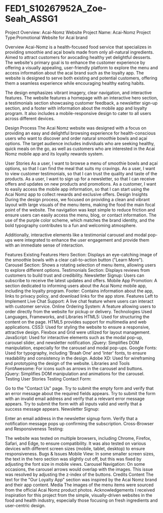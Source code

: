# FED1_S10267952A_Zoe-Seah_ASSG1
Project Overview: Acai-Nomz Website
Project Name: Acai-Nomz
Project Type:Promotional Website for Acai brand 

Overview
Acai-Nomz is a health-focused food service that specializes in providing smoothie and açaí bowls made from only all-natural ingredients. Aimed to attract customers for avocading healthy yet delightful desserts. The website's primary goal is to enhance the customer experience by offering a visually appealing, user-friendly platform to explore the menu and access information about the acai brand such as the loyalty app. The website is designed to serve both existing and potential customers, offering them a seamless experience while encouraging healthy eating habits.

The design emphasizes vibrant imagery, clear navigation, and interactive features. The website features a homepage with an interactive hero section, a testimonials section showcasing customer feedback, a newsletter sign-up section, and a footer with information about the mobile app and loyalty program. It also includes a mobile-responsive design to cater to all users across different devices.

Design Process
The Acai Nomz website was designed with a focus on providing an easy and delightful browsing experience for health-conscious users who want to discover and order natural smoothie bowls and açaí options. The target audience includes individuals who are seeking healthy, quick meals on the go, as well as customers who are interested in the Acai Nomz mobile app and its loyalty rewards system.

User Stories
As a user, I want to browse a menu of smoothie bowls and açaí options, so that I can find the meal that suits my cravings.
As a user, I want to view customer testimonials, so that I can trust the quality and taste of the products.
As a user, I want to sign up for a newsletter, so that I can receive offers and updates on new products and promotions.
As a customer, I want to easily access the mobile app information, so that I can start using the Acai Nomz app to collect rewards and exclusive offers.
Design Insights
During the design process, we focused on providing a clean and vibrant layout with large visuals of the menu items, making the food the main focal point of the website. The navigation was kept simple to reduce friction and ensure users can easily access the menu, blog, or contact information. The use of the purple color scheme, which matches the brand identity, and the bold typography contributes to a fun and welcoming atmosphere.

Additionally, interactive elements like a testimonial carousel and modal pop-ups were integrated to enhance the user engagement and provide them with an immediate sense of interaction.

Features
Existing Features
Hero Section: Displays an eye-catching image of the smoothie bowls with a clear call-to-action button ("Learn More").
Carousel Section: Shows a rotating selection of menu items, allowing users to explore different options.
Testimonials Section: Displays reviews from customers to build trust and credibility.
Newsletter Signup: Users can subscribe to receive the latest updates and offers.
Mobile App Promotion: A section dedicated to informing users about the Acai Nomz mobile app, including the loyalty program.
Footer: Contains information about the app, links to privacy policy, and download links for the app store.
Features Left to Implement
Live Chat Support: A live chat feature where users can interact with customer service.
Online Ordering System: A feature allowing users to order directly from the website for pickup or delivery.
Technologies Used
Languages, Frameworks, and Libraries
HTML5: Used for structuring the content on the page. HTML5 provides support for multimedia and web applications.
CSS3: Used for styling the website to ensure a responsive, attractive design. Flexbox and Grid were utilized for layout management.
JavaScript: Used for interactive elements such as the modal pop-up, carousel slider, and newsletter notification.
jQuery: Simplifies DOM manipulation, especially for the carousel and modal pop-ups.
Google Fonts: Used for typography, including 'Braah One' and 'Inter' fonts, to ensure readability and consistency in the design.
Adobe XD: Used for wireframing and prototyping the design of the website.
Libraries and Tools
FontAwesome: For icons such as arrows in the carousel and buttons.
jQuery: Simplifies DOM manipulation and animations for the carousel.
Testing
User Stories Testing
Contact Form:

Go to the "Contact Us" page.
Try to submit the empty form and verify that an error message about the required fields appears.
Try to submit the form with an invalid email address and verify that a relevant error message appears.
Try to submit the form with all inputs valid and verify that a success message appears.
Newsletter Signup:

Enter an email address in the newsletter signup form.
Verify that a notification message pops up confirming the subscription.
Cross-Browser and Responsiveness Testing:

The website was tested on multiple browsers, including Chrome, Firefox, Safari, and Edge, to ensure compatibility.
It was also tested on various devices with different screen sizes (mobile, tablet, desktop) to ensure responsiveness.
Bugs & Issues
Mobile View: In some smaller screen sizes, the text in the hero section was slightly cut off, but this was fixed by adjusting the font size in mobile views.
Carousel Navigation: On some occasions, the carousel arrows would overlap with the images. This issue was resolved by adjusting the z-index of the buttons.
Credits
Content
The text for the "Our Loyalty App" section was inspired by the Acai Nomz brand and their app content.
Media
The images of the menu items were sourced from the official Acai Nomz product photos.
Acknowledgements
I received inspiration for this project from the simple, visually-driven websites in the food and health industry, especially those focusing on fresh ingredients and user-centric design.
